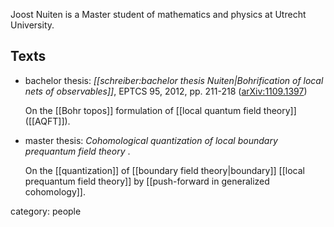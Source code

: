 
Joost Nuiten is a Master student of mathematics and physics at Utrecht University.

## Texts

* bachelor thesis: _[[schreiber:bachelor thesis Nuiten|Bohrification of local nets of observables]]_, EPTCS 95, 2012, pp. 211-218 ([arXiv:1109.1397](http://arxiv.org/abs/1109.1397))

  On the [[Bohr topos]] formulation of [[local quantum field theory]] ([[AQFT]]).

* master thesis: _Cohomological quantization of local boundary prequantum field theory_ . 

  On the [[quantization]] of [[boundary field theory|boundary]] [[local prequantum field theory]] by [[push-forward in generalized cohomology]].

category: people

